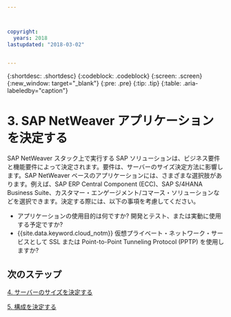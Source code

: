```yaml
---



copyright:
  years: 2018
lastupdated: "2018-03-02"


---
```


{:shortdesc: .shortdesc}
{:codeblock: .codeblock}
{:screen: .screen}
{:new_window: target="_blank"}
{:pre: .pre}
{:tip: .tip}
{:table: .aria-labeledby="caption"}


# 3. SAP NetWeaver アプリケーションを決定する

SAP NetWeaver スタック上で実行する SAP ソリューションは、ビジネス要件と機能要件によって決定されます。要件は、サーバーのサイズ決定方法に影響します。SAP NetWeaver ベースのアプリケーションには、さまざまな選択肢があります。例えば、SAP ERP Central Component (ECC)、SAP S/4HANA Business Suite、カスタマー・エンゲージメント/コマース・ソリューションなどを選択できます。決定する際には、以下の事項を考慮してください。

  * アプリケーションの使用目的は何ですか? 開発とテスト、または実動に使用する予定ですか?
  * {{site.data.keyword.cloud_notm}} 仮想プライベート・ネットワーク・サービスとして SSL または Point-to-Point Tunneling Protocol (PPTP) を使用しますか?
  
## 次のステップ

  [4. サーバーのサイズを決定する](/docs/infrastructure/sap-netweaver/sap-size-server.html)
  
  [5. 構成を決定する](/docs/infrastructure/sap-netweaver/sap-determine-configuration.html)
